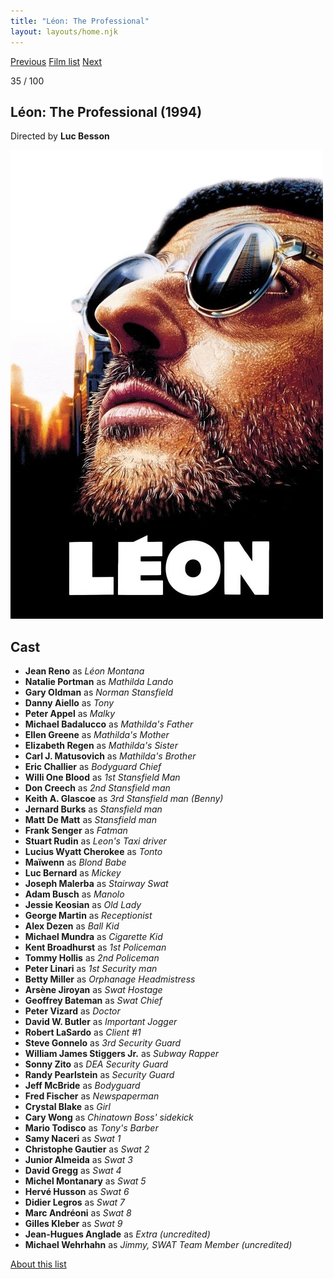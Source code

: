 ```yaml
---
title: "Léon: The Professional"
layout: layouts/home.njk
---
```


<nav class="films">
  <a class="prev" href="../clear-and-present-danger">Previous</a>
  <a href="../">Film list</a>
  <a class="next" href="../fargo">Next</a>
</nav>

<p>35 / 100</p>

<article class="film">
  <h1>Léon: The Professional (1994)</h1>

  <p class="director">
    Directed by <strong>Luc Besson</strong>
  </p>

  <img src="../films/posters/lon-the-professional.jpg" alt="">

  <h2>
    Cast
  </h2>
  <ul>
    <li><strong>Jean Reno</strong> as <em>Léon Montana</em></li>
<li><strong>Natalie Portman</strong> as <em>Mathilda Lando</em></li>
<li><strong>Gary Oldman</strong> as <em>Norman Stansfield</em></li>
<li><strong>Danny Aiello</strong> as <em>Tony</em></li>
<li><strong>Peter Appel</strong> as <em>Malky</em></li>
<li><strong>Michael Badalucco</strong> as <em>Mathilda's Father</em></li>
<li><strong>Ellen Greene</strong> as <em>Mathilda's Mother</em></li>
<li><strong>Elizabeth Regen</strong> as <em>Mathilda's Sister</em></li>
<li><strong>Carl J. Matusovich</strong> as <em>Mathilda's Brother</em></li>
<li><strong>Eric Challier</strong> as <em>Bodyguard Chief</em></li>
<li><strong>Willi One Blood</strong> as <em>1st Stansfield Man</em></li>
<li><strong>Don Creech</strong> as <em>2nd Stansfield man</em></li>
<li><strong>Keith A. Glascoe</strong> as <em>3rd Stansfield man (Benny)</em></li>
<li><strong>Jernard Burks</strong> as <em>Stansfield man</em></li>
<li><strong>Matt De Matt</strong> as <em>Stansfield man</em></li>
<li><strong>Frank Senger</strong> as <em>Fatman</em></li>
<li><strong>Stuart Rudin</strong> as <em>Leon's Taxi driver</em></li>
<li><strong>Lucius Wyatt Cherokee</strong> as <em>Tonto</em></li>
<li><strong>Maïwenn</strong> as <em>Blond Babe</em></li>
<li><strong>Luc Bernard</strong> as <em>Mickey</em></li>
<li><strong>Joseph Malerba</strong> as <em>Stairway Swat</em></li>
<li><strong>Adam Busch</strong> as <em>Manolo</em></li>
<li><strong>Jessie Keosian</strong> as <em>Old Lady</em></li>
<li><strong>George Martin</strong> as <em>Receptionist</em></li>
<li><strong>Alex Dezen</strong> as <em>Ball Kid</em></li>
<li><strong>Michael Mundra</strong> as <em>Cigarette Kid</em></li>
<li><strong>Kent Broadhurst</strong> as <em>1st Policeman</em></li>
<li><strong>Tommy Hollis</strong> as <em>2nd Policeman</em></li>
<li><strong>Peter Linari</strong> as <em>1st Security man</em></li>
<li><strong>Betty Miller</strong> as <em>Orphanage Headmistress</em></li>
<li><strong>Arsène Jiroyan</strong> as <em>Swat Hostage</em></li>
<li><strong>Geoffrey Bateman</strong> as <em>Swat Chief</em></li>
<li><strong>Peter Vizard</strong> as <em>Doctor</em></li>
<li><strong>David W. Butler</strong> as <em>Important Jogger</em></li>
<li><strong>Robert LaSardo</strong> as <em>Client #1</em></li>
<li><strong>Steve Gonnelo</strong> as <em>3rd Security Guard</em></li>
<li><strong>William James Stiggers Jr.</strong> as <em>Subway Rapper</em></li>
<li><strong>Sonny Zito</strong> as <em>DEA Security Guard</em></li>
<li><strong>Randy Pearlstein</strong> as <em>Security Guard</em></li>
<li><strong>Jeff McBride</strong> as <em>Bodyguard</em></li>
<li><strong>Fred Fischer</strong> as <em>Newspaperman</em></li>
<li><strong>Crystal Blake</strong> as <em>Girl</em></li>
<li><strong>Cary Wong</strong> as <em>Chinatown Boss' sidekick</em></li>
<li><strong>Mario Todisco</strong> as <em>Tony's Barber</em></li>
<li><strong>Samy Naceri</strong> as <em>Swat 1</em></li>
<li><strong>Christophe Gautier</strong> as <em>Swat 2</em></li>
<li><strong>Junior Almeida</strong> as <em>Swat 3</em></li>
<li><strong>David Gregg</strong> as <em>Swat 4</em></li>
<li><strong>Michel Montanary</strong> as <em>Swat 5</em></li>
<li><strong>Hervé Husson</strong> as <em>Swat 6</em></li>
<li><strong>Didier Legros</strong> as <em>Swat 7</em></li>
<li><strong>Marc Andréoni</strong> as <em>Swat 8</em></li>
<li><strong>Gilles Kleber</strong> as <em>Swat 9</em></li>
<li><strong>Jean-Hugues Anglade</strong> as <em>Extra (uncredited)</em></li>
<li><strong>Michael Wehrhahn</strong> as <em>Jimmy, SWAT Team Member (uncredited)</em></li>
  </ul>
</article>
<footer>
  <a href="../about">About this list</a>
</footer>
